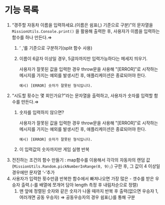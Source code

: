# 기능 목록

1. “경주할 자동차 이름을 입력하세요.(이름은 쉼표(,) 기준으로 구분)”의 문자열을 `MissionUtils.Console.print()` 을 활용해 출력한 후, 사용자가 이름을 입력하는 함수를 하나 만든다.⇒
   1. ’ ,’를 기준으로 구분하기(split 함수 사용)
   2. 이름이 6글자 이상일 경우, 5글자까지만 입력가능하다는 메세지 띄우기.

      사용자가 잘못된 값을 입력한 경우 throw문을 사용해 "[ERROR]"로 시작하는 메시지를 가지는 예외를 발생시킨 후, 애플리케이션은 종료되어야 한다.

      `예시) [ERROR] 숫자가 잘못된 형식입니다.`
2. “시도할 횟수는 몇 회인가요?”라는 문자열을 출력하고, 사용자가 숫자를 입력할 함수를 만든다.⇒
   1. 숫자를 입력하지 않으면?

      사용자가 잘못된 값을 입력한 경우 throw문을 사용해 "[ERROR]"로 시작하는 메시지를 가지는 예외를 발생시킨 후, 애플리케이션은 종료되어야 한다.

      `예시) [ERROR] 숫자가 잘못된 형식입니다.`

   2. 이 입력값의 숫자까지만 게임 실행 반복
3. 전진하는 조건의 함수 만들기 : map함수를 이용해서 각각의 자동차의 랜덤 값(`MissionUtils.Random.pickNumberInRange(0, 9);`) 구한 후, 그 값이 4 이상일 경우에만 문자열 ‘-’추가
4. 사용자가 입력한 횟수만큼 반복한 함수에서 빠져나오면 가장 많은 - 갯수를 받은 우승자 출력.(-를 배열에 쪼개어 담아 length 측정 후 내림차순으로 정렬)
   1. 맨 앞에 정렬된 숫자와 같은 숫자가 나올 때까지 반복 후 출력(없으면 우승자 1, 여러개면 공동 우승자) ⇒ 공동우승자의 경우 쉼표(,)를 통해 구분
